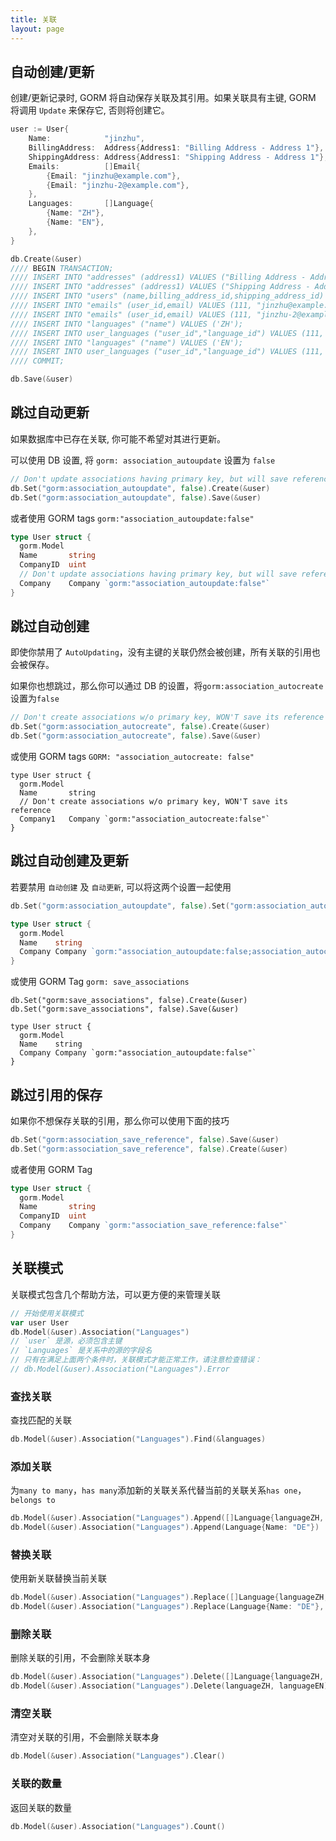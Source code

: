 ```yaml
---
title: 关联
layout: page
---
```


## 自动创建/更新

创建/更新记录时, GORM 将自动保存关联及其引用。如果关联具有主键, GORM 将调用 ` Update ` 来保存它, 否则将创建它。

```go
user := User{
    Name:            "jinzhu",
    BillingAddress:  Address{Address1: "Billing Address - Address 1"},
    ShippingAddress: Address{Address1: "Shipping Address - Address 1"},
    Emails:          []Email{
        {Email: "jinzhu@example.com"},
        {Email: "jinzhu-2@example.com"},
    },
    Languages:       []Language{
        {Name: "ZH"},
        {Name: "EN"},
    },
}

db.Create(&user)
//// BEGIN TRANSACTION;
//// INSERT INTO "addresses" (address1) VALUES ("Billing Address - Address 1");
//// INSERT INTO "addresses" (address1) VALUES ("Shipping Address - Address 1");
//// INSERT INTO "users" (name,billing_address_id,shipping_address_id) VALUES ("jinzhu", 1, 2);
//// INSERT INTO "emails" (user_id,email) VALUES (111, "jinzhu@example.com");
//// INSERT INTO "emails" (user_id,email) VALUES (111, "jinzhu-2@example.com");
//// INSERT INTO "languages" ("name") VALUES ('ZH');
//// INSERT INTO user_languages ("user_id","language_id") VALUES (111, 1);
//// INSERT INTO "languages" ("name") VALUES ('EN');
//// INSERT INTO user_languages ("user_id","language_id") VALUES (111, 2);
//// COMMIT;

db.Save(&user)
```

## 跳过自动更新

如果数据库中已存在关联, 你可能不希望对其进行更新。

可以使用 DB 设置, 将 ` gorm: association_autoupdate ` 设置为 ` false `

```go
// Don't update associations having primary key, but will save reference
db.Set("gorm:association_autoupdate", false).Create(&user)
db.Set("gorm:association_autoupdate", false).Save(&user)
```

或者使用 GORM tags `gorm:"association_autoupdate:false"`

```go
type User struct {
  gorm.Model
  Name       string
  CompanyID  uint
  // Don't update associations having primary key, but will save reference
  Company    Company `gorm:"association_autoupdate:false"`
}
```

## 跳过自动创建

即使你禁用了 `AutoUpdating`，没有主键的关联仍然会被创建，所有关联的引用也会被保存。

如果你也想跳过，那么你可以通过 DB 的设置，将`gorm:association_autocreate`设置为`false`

```go
// Don't create associations w/o primary key, WON'T save its reference
db.Set("gorm:association_autocreate", false).Create(&user)
db.Set("gorm:association_autocreate", false).Save(&user)
```

或使用 GORM tags ` GORM: "association_autocreate: false" `

    type User struct {
      gorm.Model
      Name       string
      // Don't create associations w/o primary key, WON'T save its reference
      Company1   Company `gorm:"association_autocreate:false"`
    }
    

## 跳过自动创建及更新

若要禁用 `自动创建` 及 `自动更新`, 可以将这两个设置一起使用

```go
db.Set("gorm:association_autoupdate", false).Set("gorm:association_autocreate", false).Create(&user)

type User struct {
  gorm.Model
  Name    string
  Company Company `gorm:"association_autoupdate:false;association_autocreate:false"`
}
```

或使用 GORM Tag ` gorm: save_associations `

    db.Set("gorm:save_associations", false).Create(&user)
    db.Set("gorm:save_associations", false).Save(&user)
    
    type User struct {
      gorm.Model
      Name    string
      Company Company `gorm:"association_autoupdate:false"`
    }
    

## 跳过引用的保存

如果你不想保存关联的引用，那么你可以使用下面的技巧

```go
db.Set("gorm:association_save_reference", false).Save(&user)
db.Set("gorm:association_save_reference", false).Create(&user)
```

或者使用 GORM Tag

```go
type User struct {
  gorm.Model
  Name       string
  CompanyID  uint
  Company    Company `gorm:"association_save_reference:false"`
}
```

## 关联模式

关联模式包含几个帮助方法，可以更方便的来管理关联

```go
// 开始使用关联模式
var user User
db.Model(&user).Association("Languages")
// `user` 是源，必须包含主键
// `Languages` 是关系中的源的字段名
// 只有在满足上面两个条件时，关联模式才能正常工作，请注意检查错误：
// db.Model(&user).Association("Languages").Error
```

### 查找关联

查找匹配的关联

```go
db.Model(&user).Association("Languages").Find(&languages)
```

### 添加关联

为`many to many`，`has many`添加新的关联关系代替当前的关联关系`has one`，`belongs to`

```go
db.Model(&user).Association("Languages").Append([]Language{languageZH, languageEN})
db.Model(&user).Association("Languages").Append(Language{Name: "DE"})
```

### 替换关联

使用新关联替换当前关联

```go
db.Model(&user).Association("Languages").Replace([]Language{languageZH, languageEN})
db.Model(&user).Association("Languages").Replace(Language{Name: "DE"}, languageEN)
```

### 删除关联

删除关联的引用，不会删除关联本身

```go
db.Model(&user).Association("Languages").Delete([]Language{languageZH, languageEN})
db.Model(&user).Association("Languages").Delete(languageZH, languageEN)
```

### 清空关联

清空对关联的引用，不会删除关联本身

```go
db.Model(&user).Association("Languages").Clear()
```

### 关联的数量

返回关联的数量

```go
db.Model(&user).Association("Languages").Count()
```